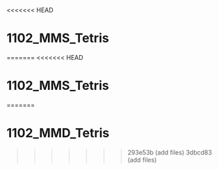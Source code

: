 <<<<<<< HEAD
# 1102_MMS_Tetris
=======
<<<<<<< HEAD
# 1102_MMS_Tetris
=======
# 1102_MMD_Tetris
>>>>>>> 293e53b (add files)
>>>>>>> 3dbcd83 (add files)
